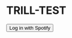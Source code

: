 # TRILL-TEST

<button onclick="loginWithSpotify()">Log in with Spotify</button>

<script>
  function loginWithSpotify() {
    const client_id = '487ac258fe0c413f942b7e5aa63eab8b';
    const redirect_uri = 'https://trill-test.vercel.app/callback';
    const scope = 'user-read-private user-read-email';
    
    const authUrl = `https://accounts.spotify.com/authorize?response_type=code&client_id=${client_id}&scope=${encodeURIComponent(scope)}&redirect_uri=${encodeURIComponent(redirect_uri)}`;
    
    window.location.href = authUrl;
  }
</script>
